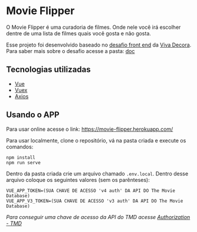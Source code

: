 # Movie Flipper

O Movie Flipper é uma curadoria de filmes. Onde nele você irá escolher dentre de uma lista de filmes quais você gosta e não gosta.

Esse projeto foi desenvolvido baseado no [desafio front end](https://github.com/vivadecora/projeto-front-end-vivadecora-nao-fazer-fork) da [Viva Decora](https://github.com/vivadecora). Para saber mais sobre o desafio acesse a pasta: [doc](doc)

## Tecnologias utilizadas

-   [Vue](https://vuejs.org/)
-   [Vuex](https://vuex.vuejs.org/)
-   [Axios](https://github.com/axios/axios)

## Usando o APP

Para usar online acesse o link: https://movie-flipper.herokuapp.com/

Para usar localmente, clone o repositório, vá na pasta criada e execute os comandos:

```
npm install
npm run serve
```

Dentro da pasta criada crie um arquivo chamado `.env.local`. Dentro desse arquivo coloque os seguintes valores (sem os parênteses):

```
VUE_APP_TOKEN=(SUA CHAVE DE ACESSO 'v4 auth' DA API DO The Movie Database)
VUE_APP_V3_TOKEN=(SUA CHAVE DE ACESSO 'v3 auth' DA API DO The Movie Database)
```

_Para conseguir uma chave de acesso da API do TMD acesse [Authorization - TMD](https://developers.themoviedb.org/4/getting-started/authorization)_
